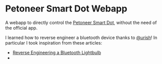 # Petoneer Smart Dot Webapp
A webapp to directly control the [Petoneer Smart Dot](https://www.petoneer.com/playdot), without the need of the official app.

I learned how to reverse engineer a bluetooth device thanks to [@urish](https://github.com/urish)! 
In particular I took inspiration from these articles:
- [Reverse Engineering a Bluetooth Lightbulb](https://urish.medium.com/reverse-engineering-a-bluetooth-lightbulb-56580fcb7546)
- [](https://urish.medium.com/start-building-with-web-bluetooth-and-progressive-web-apps-6534835959a6)
